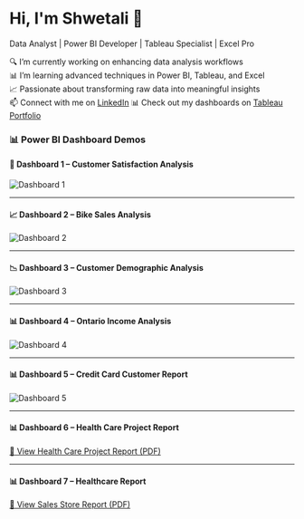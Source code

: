 # Hi, I'm Shwetali 👋  
Data Analyst | Power BI Developer | Tableau Specialist | Excel Pro

🔍 I’m currently working on enhancing data analysis workflows  
📊 I’m learning advanced techniques in Power BI, Tableau, and Excel  
📈 Passionate about transforming raw data into meaningful insights  
📫 Connect with me on [LinkedIn](https://www.linkedin.com/in/shwetalitembhurkar/)
📊 Check out my dashboards on [Tableau Portfolio](https://public.tableau.com/app/profile/shweta.tembhurkar/favorites)

### 📊 Power BI Dashboard Demos

#### 🚀 Dashboard 1 – Customer Satisfaction Analysis
![Dashboard 1](https://github.com/tembhurkarshweta/tembhurkarshweta/blob/main/PowerBi4.gif?raw=true)

---

#### 📈 Dashboard 2 – Bike Sales Analysis
![Dashboard 2](https://github.com/tembhurkarshweta/tembhurkarshweta/blob/main/Bike_sales_analysis.gif?raw=true)

---

#### 📉 Dashboard 3 – Customer Demographic Analysis
![Dashboard 3](https://github.com/tembhurkarshweta/tembhurkarshweta/blob/main/Customer_demographic_analysis.gif?raw=true)

---

#### 📊 Dashboard 4 – Ontario Income Analysis
![Dashboard 4](https://github.com/tembhurkarshweta/tembhurkarshweta/blob/main/Ontario_income_analysis.gif?raw=true)

---

#### 📊 Dashboard 5 – Credit Card Customer Report
![Dashboard 5](https://github.com/tembhurkarshweta/tembhurkarshweta/blob/main/credit_card_customer_report.gif?raw=true)

---

#### 📊 Dashboard 6 – Health Care Project Report
[📄 View Health Care Project Report (PDF)](https://github.com/tembhurkarshweta/tembhurkarshweta/blob/main/HealthcareProject.pdf)

---

#### 📊 Dashboard 7 – Healthcare Report
[📄 View Sales Store Report (PDF)](https://github.com/tembhurkarshweta/tembhurkarshweta/blob/main/salesStore.pdf)




